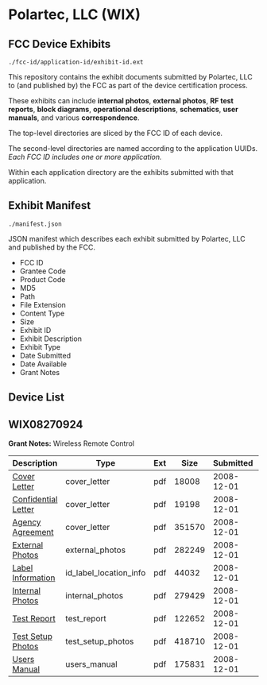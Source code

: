 # Polartec, LLC (WIX)
## FCC Device Exhibits

```
./fcc-id/application-id/exhibit-id.ext
```

This repository contains the exhibit documents submitted by Polartec, LLC to (and published by) the FCC as part of the device certification process.

These exhibits can include **internal photos**, **external photos**, **RF test reports**, **block diagrams**, **operational descriptions**, **schematics**, **user manuals**, and various **correspondence**.

The top-level directories are sliced by the FCC ID of each device.

The second-level directories are named according to the application UUIDs. *Each FCC ID includes one or more application.*

Within each application directory are the exhibits submitted with that application. 

## Exhibit Manifest

```
./manifest.json
```

JSON manifest which describes each exhibit submitted by Polartec, LLC and published by the FCC.

- FCC ID
- Grantee Code
- Product Code
- MD5
- Path
- File Extension
- Content Type
- Size
- Exhibit ID
- Exhibit Description
- Exhibit Type
- Date Submitted
- Date Available
- Grant Notes

## Device List
## WIX08270924
**Grant Notes:** Wireless Remote Control

| Description | Type | Ext | Size | Submitted | Available |
| ----------- | ---- | --- | ---- | --------- | --------- |
| [Cover Letter](WIX08270924/801d5cab6c1ebe61fcacff65ac20f7ed/1037919.pdf) | cover_letter | pdf | 18008 | 2008-12-01 | 2008-12-02 |
| [Confidential Letter](WIX08270924/801d5cab6c1ebe61fcacff65ac20f7ed/1037921.pdf) | cover_letter | pdf | 19198 | 2008-12-01 | 2008-12-02 |
| [Agency Agreement](WIX08270924/801d5cab6c1ebe61fcacff65ac20f7ed/1037918.pdf) | cover_letter | pdf | 351570 | 2008-12-01 | 2008-12-02 |
| [External Photos](WIX08270924/801d5cab6c1ebe61fcacff65ac20f7ed/1037920.pdf) | external_photos | pdf | 282249 | 2008-12-01 | 2008-12-02 |
| [Label Information](WIX08270924/801d5cab6c1ebe61fcacff65ac20f7ed/1037923.pdf) | id_label_location_info | pdf | 44032 | 2008-12-01 | 2008-12-02 |
| [Internal Photos](WIX08270924/801d5cab6c1ebe61fcacff65ac20f7ed/1037922.pdf) | internal_photos | pdf | 279429 | 2008-12-01 | 2008-12-02 |
| [Test Report](WIX08270924/801d5cab6c1ebe61fcacff65ac20f7ed/1037917.pdf) | test_report | pdf | 122652 | 2008-12-01 | 2008-12-02 |
| [Test Setup Photos](WIX08270924/801d5cab6c1ebe61fcacff65ac20f7ed/1037924.pdf) | test_setup_photos | pdf | 418710 | 2008-12-01 | 2008-12-02 |
| [Users Manual](WIX08270924/801d5cab6c1ebe61fcacff65ac20f7ed/1037925.pdf) | users_manual | pdf | 175831 | 2008-12-01 | 2008-12-02 |
